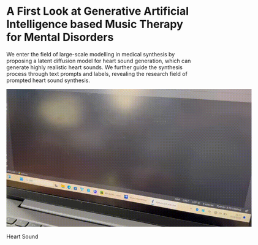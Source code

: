 # A First Look at Generative Artificial Intelligence based Music Therapy for Mental Disorders

We enter the field of large-scale modelling in medical synthesis by proposing a latent diffusion model for heart sound generation, which can generate highly realistic heart sounds. We further guide the synthesis process through text prompts and labels, revealing the research field of prompted heart sound synthesis.

<img src="files/2.gif" alt="evolution" style="max-width:none;">
<p class="caption">Heart Sound</p>